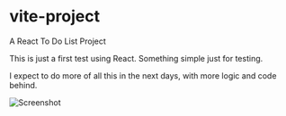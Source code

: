 # vite-project
A React To Do List Project

This is just a first test using React. Something simple just for testing.

I expect to do more of all this in the next days, with more logic and code behind. 

![Screenshot](https://lh3.googleusercontent.com/VjGGkRwc2w9lF8l4hSw5dRSDXlGm8nV_KpA7q50odd-nhNaEtMcTi8xeFE3s-sjtkSDpTOTueBFnJLixXKSfn8xVa8cXOMry5I_yn-0LrX-D7FFo_zvqs573t7dpaZZ3lyXYIaZsbLHByEvCLLa7F2qutK0jyAJRWpe6-ga2rGJ4swGlgG2K2lkArMoO1DUto-6b_s_hIFVQUXEI0ZJaxA-uB_Rt2wn3mOvqC12OV9HLb89Rmf5P1DW2oRniW3gtI2t8TwO0XLv08-HC_RmRYm1CJ9swoir_X0v2eHlsFXvGYiA2NTccrLSnOjS6VOeKmKX6pzLYM-fQzCSeVWXyhnkyuHc8kOLyrlfekx-EC7qzaXf9yACOMRbcxhaiVTVHg9q81Xe8VofHcOSvZ83tb3AxTScxevUIVPU6ysxAR0WBroeM8zletLVBf4Pl9Ga_GISyHW6cyyPHiyjEnlJ9_U6cUzFvd5g6avf14zb041tvvi1mo6MxMKWp9iKRiMgaqVqOfdnoJT1eHnVLwRZ0-SWgTn35RjcsXw5Lhym_fAfT33p9qtnqJUIYxF4Kq1y-DY2BVqPS06EDWoFrGAVkI-4MZEK9eaT1ohahJnDQy7Qdepld7oYJocj9VkdRzg1jWtqy7ty8alr8dcIZ5hLf2mv2mmgEchVeDrvaWBQtwinPb-FpnzaiPW1LWz4QoGLqqi9IXB6rBRjeyxyasTLblxIUf_f66uRyIh7k8FsjNBu2dA0loXdPljngWjfgzuWS9XafG5bphfsxmCqa7g=w1440-h730-no?authuser=0)
